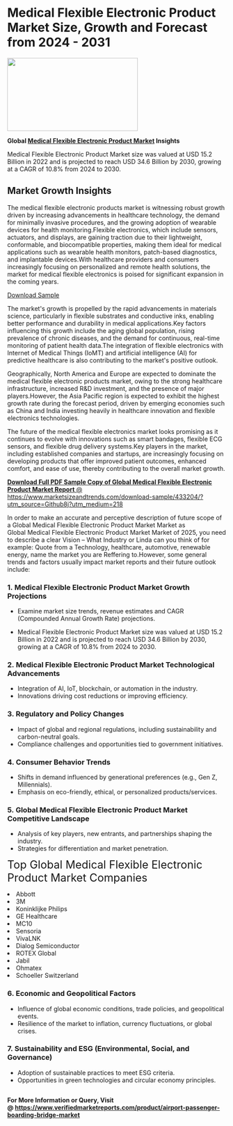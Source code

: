 <H1>Medical Flexible Electronic Product Market Size, Growth and Forecast from 2024 - 2031</H1><img class="aligncenter size-medium wp-image-584254" src="https://thirdeyenews.in/wp-content/uploads/2024/09/Global-Market-Research-300x168.jpeg" alt="" width="300" height="168" /><p><strong>Global&nbsp;<a href="https://www.marketsizeandtrends.com/download-sample/433204/?utm_source=Github8j?utm_medium=218">Medical Flexible Electronic Product Market</a> Insights</strong></p><p>Medical Flexible Electronic Product Market size was valued at USD 15.2 Billion in 2022 and is projected to reach USD 34.6 Billion by 2030, growing at a CAGR of 10.8% from 2024 to 2030.</p><p><h2>Market Growth Insights</h2> <p>The medical flexible electronic products market is witnessing robust growth driven by increasing advancements in healthcare technology, the demand for minimally invasive procedures, and the growing adoption of wearable devices for health monitoring.Flexible electronics, which include sensors, actuators, and displays, are gaining traction due to their lightweight, conformable, and biocompatible properties, making them ideal for medical applications such as wearable health monitors, patch-based diagnostics, and implantable devices.With healthcare providers and consumers increasingly focusing on personalized and remote health solutions, the market for medical flexible electronics is poised for significant expansion in the coming years.</p> <p><a href="#">Download Sample</a></p> <p>The market's growth is propelled by the rapid advancements in materials science, particularly in flexible substrates and conductive inks, enabling better performance and durability in medical applications.Key factors influencing this growth include the aging global population, rising prevalence of chronic diseases, and the demand for continuous, real-time monitoring of patient health data.The integration of flexible electronics with Internet of Medical Things (IoMT) and artificial intelligence (AI) for predictive healthcare is also contributing to the market's positive outlook.</p> <p>Geographically, North America and Europe are expected to dominate the medical flexible electronic products market, owing to the strong healthcare infrastructure, increased R&D investment, and the presence of major players.However, the Asia Pacific region is expected to exhibit the highest growth rate during the forecast period, driven by emerging economies such as China and India investing heavily in healthcare innovation and flexible electronics technologies.</p> <p>The future of the medical flexible electronics market looks promising as it continues to evolve with innovations such as smart bandages, flexible ECG sensors, and flexible drug delivery systems.Key players in the market, including established companies and startups, are increasingly focusing on developing products that offer improved patient outcomes, enhanced comfort, and ease of use, thereby contributing to the overall market growth.</p> <p><a href="#"></p><p><span class=""><strong>Download Full PDF Sample Copy of Global Medical Flexible Electronic Product Market Report</strong> @ <a href="https://www.marketsizeandtrends.com/download-sample/433204/?utm_source=Github8j?utm_medium=218" target="_blank">https://www.marketsizeandtrends.com/download-sample/433204/?utm_source=Github8j?utm_medium=218</a></span></p><p>In order to make an accurate and perceptive description of future scope of a Global&nbsp;Medical Flexible Electronic Product Market Market as Global&nbsp;Medical Flexible Electronic Product Market Market of 2025, you need to describe a clear Vision &ndash; What Industry or Linda can you think of for example: Quote from a Technology, healthcare, automotive, renewable energy, name the market you are Reffering to.However, some general trends and factors usually impact market reports and their future outlook include:</p><h3>1.&nbsp;<strong>Medical Flexible Electronic Product Market Growth Projections</strong></h3><ul><li>Examine market size trends, revenue estimates and CAGR (Compounded Annual Growth Rate) projections.</li><li><p>Medical Flexible Electronic Product Market size was valued at USD 15.2 Billion in 2022 and is projected to reach USD 34.6 Billion by 2030, growing at a CAGR of 10.8% from 2024 to 2030.</p></li></ul><h3>2.&nbsp;<strong>Medical Flexible Electronic Product Market Technological Advancements</strong></h3><ul><li>Integration of AI, IoT, blockchain, or automation in the industry.</li><li>Innovations driving cost reductions or improving efficiency.</li></ul><h3>3.&nbsp;<strong>Regulatory and Policy Changes</strong></h3><ul><li>Impact of global and regional regulations, including sustainability and carbon-neutral goals.</li><li>Compliance challenges and opportunities tied to government initiatives.</li></ul><h3>4.&nbsp;<strong>Consumer Behavior Trends</strong></h3><ul><li>Shifts in demand influenced by generational preferences (e.g., Gen Z, Millennials).</li><li>Emphasis on eco-friendly, ethical, or personalized products/services.</li></ul><h3>5.&nbsp;<strong>Global Medical Flexible Electronic Product Market Competitive Landscape</strong></h3><ul><li>Analysis of key players, new entrants, and partnerships shaping the industry.</li><li>Strategies for differentiation and market penetration.</li></ul><p data-pm-slice="1 1 []"><span style="color: inherit; font-family: inherit; font-size: 25px;">Top Global Medical Flexible Electronic Product Market Companies</span></p><div class="" data-test-id=""><p><li>Abbott</li><li> 3M</li><li> Koninklijke Philips</li><li> GE Healthcare</li><li> MC10</li><li> Sensoria</li><li> VivaLNK</li><li> Dialog Semiconductor</li><li> ROTEX Global</li><li> Jabil</li><li> Ohmatex</li><li> Schoeller Switzerland</li></p></div><h3>6.&nbsp;<strong>Economic and Geopolitical Factors</strong></h3><ul><li>Influence of global economic conditions, trade policies, and geopolitical events.</li><li>Resilience of the market to inflation, currency fluctuations, or global crises.</li></ul><h3>7.&nbsp;<strong>Sustainability and ESG (Environmental, Social, and Governance)</strong></h3><ul><li>Adoption of sustainable practices to meet ESG criteria.</li><li>Opportunities in green technologies and circular economy principles.</li></ul><h2><strong style="font-size: 14px;">For More Information or Query, Visit @&nbsp;</strong><a style="background-color: #ffffff; font-size: 14px;" href="https://www.marketsizeandtrends.com/report/medical-flexible-electronic-product-market/" target="_blank">https://www.verifiedmarketreports.com/product/airport-passenger-boarding-bridge-market</a></h2>